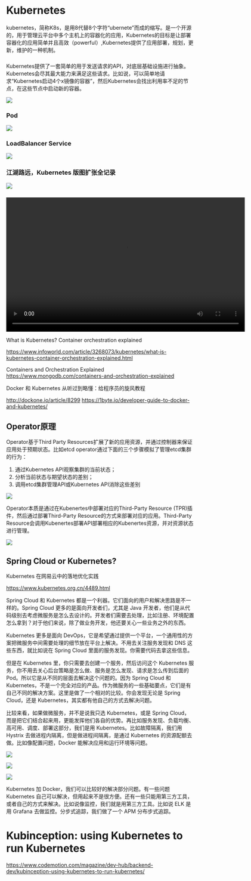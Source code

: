 
# Kubernetes

kubernetes，简称K8s，是用8代替8个字符“ubernete”而成的缩写。是一个开源的，用于管理云平台中多个主机上的容器化的应用，Kubernetes的目标是让部署容器化的应用简单并且高效（powerful）,Kubernetes提供了应用部署，规划，更新，维护的一种机制。

### 

Kubernetes提供了一套简单的用于发送请求的API，对底层基础设施进行抽象。Kubernetes会尽其最大能力来满足这些请求。比如说，可以简单地请求“Kubernetes启动4个x镜像的容器”，然后Kubernetes会找出利用率不足的节点，在这些节点中启动新的容器。

![](http://dockone.io/uploads/article/20180424/0fb45b05694fb2ec35c3c44c984ab043.png)

### Pod

![](http://dockone.io/uploads/article/20180424/472ba22083a5b2c481afe0500ea41fd1.png)

### LoadBalancer Service

![](http://dockone.io/uploads/article/20180424/56c3f5be08699ea34146959ea12ea591.gif)

### 江湖路远，Kubernetes 版图扩张全记录

![](https://www.kubernetes.org.cn/img/2018/01/20180120095026.jpg)

### 

<div style="width: 640px;" class="wp-video"><video class="wp-video-shortcode" id="video-227-1" width="640" height="360" preload="metadata" controls="controls"><source type="video/mp4" src="https://dn-linuxcn.qbox.me/The%20Illustrated%20Children%27s%20Guide%20to%20Kubernetes-4ht22ReBjno.mp4?_=1" /><a href="https://dn-linuxcn.qbox.me/The%20Illustrated%20Children%27s%20Guide%20to%20Kubernetes-4ht22ReBjno.mp4">https://dn-linuxcn.qbox.me/The%20Illustrated%20Children%27s%20Guide%20to%20Kubernetes-4ht22ReBjno.mp4</a></video></div>


What is Kubernetes? Container orchestration explained

https://www.infoworld.com/article/3268073/kubernetes/what-is-kubernetes-container-orchestration-explained.html

Containers and Orchestration Explained
https://www.mongodb.com/containers-and-orchestration-explained


Docker 和 Kubernetes 从听过到略懂：给程序员的旋风教程

http://dockone.io/article/8299
https://1byte.io/developer-guide-to-docker-and-kubernetes/

## Operator原理

Operator基于Third Party Resources扩展了新的应用资源，并通过控制器来保证应用处于预期状态。比如etcd operator通过下面的三个步骤模拟了管理etcd集群的行为：
1. 通过Kubernetes API观察集群的当前状态；
2. 分析当前状态与期望状态的差别；
3. 调用etcd集群管理API或Kubernetes API消除这些差别

![](https://img-blog.csdn.net/20170719091123592?watermark/2/text/aHR0cDovL2Jsb2cuY3Nkbi5uZXQveWFuMjM0MjgwNTMz/font/5a6L5L2T/fontsize/400/fill/I0JBQkFCMA==/dissolve/70/gravity/SouthEast)


Operator本质是通过在Kubenertes中部署对应的Third-Party Resource (TPR)插件，然后通过部署Third-Party Resource的方式来部署对应的应用。Third-Party Resource会调用Kubenertes部署API部署相应的Kubenertes资源，并对资源状态进行管理。

![](https://img-blog.csdn.net/20170719092402185?watermark/2/text/aHR0cDovL2Jsb2cuY3Nkbi5uZXQveWFuMjM0MjgwNTMz/font/5a6L5L2T/fontsize/400/fill/I0JBQkFCMA==/dissolve/70/gravity/SouthEast)


## Spring Cloud or Kubernetes?
Kubernetes 在网易云中的落地优化实践

https://www.kubernetes.org.cn/4489.html

Spring Cloud 和 Kubernetes 都是一个利器。它们面向的用户和解决思路是不一样的。Spring Cloud 更多的是面向开发者们，尤其是 Java 开发者，他们是从代码级别去考虑微服务是怎么去设计的。开发者们需要去处理，比如注册、环境配置怎么拿到？对于他们来说，除了做业务开发，他还要关心一些业务之外的东西。

Kubernetes 更多是面向 DevOps，它是希望通过提供一个平台，一个通用性的方案把微服务中间需要处理的细节放在平台上解决。不用去关注服务发现和 DNS 这些东西，就比如说在 Spring Cloud 里面的服务发现。你需要代码去拿这些信息。

但是在 Kubernetes 里，你只需要去创建一个服务，然后访问这个 Kubernetes 服务，你不用去关心后台策略是怎么做、服务是怎么发现、请求是怎么传到后面的 Pod。所以它是从不同的层面去解决这个问题的。因为 Spring Cloud 和 Kubernetes，不是一个完全对应的产品。作为微服务的一些基础要点，它们是有自己不同的解决方案。这里是做了一个相对的比较。你会发现无论是 Spring Cloud，还是 Kubernetes，其实都有他自己的方式去解决问题。

比较来看，如果做微服务，并不是说我只选 Kubernetes，或是 Spring Cloud，而是把它们结合起来用，更能发挥他们各自的优势。再比如服务发现、负载均衡、高可用、调度、部署这部分，我们是用 Kubernetes。比如故障隔离，我们用 Hystrix 去做进程内隔离，但是做进程间隔离，是通过 Kubernetes 的资源配额去做。比如像配置问题，Docker 能解决应用和运行环境等问题。


![](https://www.kubernetes.org.cn/img/2018/08/20180822221145.jpg)

![](https://www.kubernetes.org.cn/img/2018/08/20180822221215.jpg)

![](https://www.kubernetes.org.cn/img/2018/08/20180822221223.jpg)

Kubernetes 加 Docker，我们可以比较好的解决部分问题。有一些问题 Kubernetes 自己可以解决，但用起来不是很方便。还有一些只能用第三方工具，或者自己的方式来解决。比如说像监控，我们就是用第三方工具。比如说 ELK 是用 Grafana 去做监控。分步式追踪，我们做了一个 APM 分布步式追踪。




# Kubinception: using Kubernetes to run Kubernetes
https://www.codemotion.com/magazine/dev-hub/backend-dev/kubinception-using-kubernetes-to-run-kubernetes/
